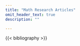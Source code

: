 ```yaml
---
title: "Math Research Articles"
omit_header_text: true
description: ""

---
```

{{< bibliography >}}

